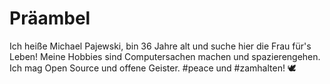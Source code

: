 # Präambel

Ich heiße Michael Pajewski, bin 36 Jahre alt und suche hier die Frau für's Leben! Meine Hobbies sind Computersachen machen und spazierengehen. Ich mag Open Source und offene Geister. #peace und #zamhalten! 🕊️

<!---
astarod/astarod is a ✨ special ✨ repository because its `README.md` (this file) appears on your GitHub profile.
You can click the Preview link to take a look at your changes.
--->

